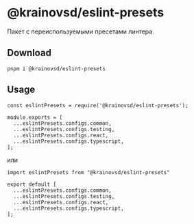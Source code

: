 # @krainovsd/eslint-presets

Пакет с переиспользуемыми пресетами линтера.

## Download

```
pnpm i @krainovsd/eslint-presets
```

## Usage

```
const eslintPresets = require('@krainovsd/eslint-presets');

module.exports = [
  ...eslintPresets.configs.common,
  ...eslintPresets.configs.testing,
  ...eslintPresets.configs.react,
  ...eslintPresets.configs.typescript,
];

```

или

```
import eslintPresets from "@krainovsd/eslint-presets"

export default [
  ...eslintPresets.configs.common,
  ...eslintPresets.configs.testing,
  ...eslintPresets.configs.react,
  ...eslintPresets.configs.typescript,
];

```
